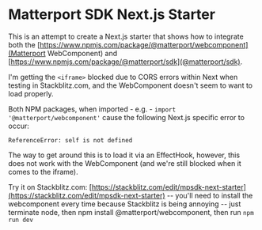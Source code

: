 # Matterport SDK Next.js Starter

This is an attempt to create a Next.js starter that shows how to integrate both the [https://www.npmjs.com/package/@matterport/webcomponent](Matterport WebComponent) and [https://www.npmjs.com/package/@matterport/sdk](@matterport/sdk).

I'm getting the `<iframe>` blocked due to CORS errors within Next when testing in Stackblitz.com, and the WebComponent doesn't seem to want to load properly.

Both NPM packages, when imported - e.g. - `import '@matterport/webcomponent'` cause the following Next.js specific error to occur:

`ReferenceError: self is not defined`

The way to get around this is to load it via an EffectHook, however, this does not work with the WebComponent (and we're still blocked when it comes to the iframe).

Try it on Stackblitz.com: [https://stackblitz.com/edit/mpsdk-next-starter](https://stackblitz.com/edit/mpsdk-next-starter) -- you'll need to install the webcomponent every time because Stackblitz is being annoying -- just terminate node, then npm install @matterport/webcomponent, then run `npm run dev`
